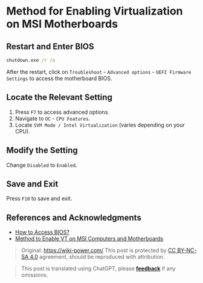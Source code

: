 # Method for Enabling Virtualization on MSI Motherboards

## Restart and Enter BIOS

```cmd
shutdown.exe /r /o
```

After the restart, click on `Troubleshoot` - `Advanced options` - `UEFI Firmware Settings` to access the motherboard BIOS.

## Locate the Relevant Setting

1. Press `F7` to access advanced options.
2. Navigate to `OC` - `CPU Features`.
3. Locate `SVM Mode / Intel Virtualization` (varies depending on your CPU).

## Modify the Setting

Change `Disabled` to `Enabled`.

## Save and Exit

Press `F10` to save and exit.

## References and Acknowledgments

- [How to Access BIOS?](https://zhuanlan.zhihu.com/p/34223088)
- [Method to Enable VT on MSI Computers and Motherboards](http://mumu.163.com/20181108/25905_784199.html)

> Original: <https://wiki-power.com/>
> This post is protected by [CC BY-NC-SA 4.0](https://creativecommons.org/licenses/by/4.0/deed.en) agreement, should be reproduced with attribution.

> This post is translated using ChatGPT, please [**feedback**](https://github.com/linyuxuanlin/Wiki_MkDocs/issues/new) if any omissions.